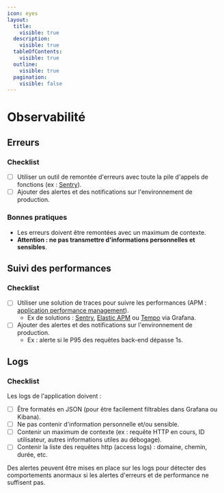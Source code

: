 ```yaml
---
icon: eyes
layout:
  title:
    visible: true
  description:
    visible: true
  tableOfContents:
    visible: true
  outline:
    visible: true
  pagination:
    visible: false
---
```


# Observabilité

## Erreurs

### Checklist

* [ ] Utiliser un outil de remontée d'erreurs avec toute la pile d'appels de fonctions (ex : [Sentry](https://sentry.io/welcome/)).
* [ ] Ajouter des alertes et des notifications sur l'environnement de production.

### Bonnes pratiques

* Les erreurs doivent être remontées avec un maximum de contexte.
* **Attention : ne pas transmettre d'informations personnelles et sensibles**.

## Suivi des performances

### Checklist

* [ ] Utiliser une solution de traces pour suivre les performances (APM : [application performance management](https://fr.wikipedia.org/wiki/Application_performance_management)).
  * Ex de solutions : [Sentry](https://sentry.io/welcome/), [Elastic APM](https://www.elastic.co/observability/application-performance-monitoring) ou [Tempo](https://grafana.com/docs/tempo/latest/) via Grafana.
* [ ] Ajouter des alertes et des notifications sur l'environnement de production.
  * Ex : alerte si le P95 des requêtes back-end dépasse 1s.

## Logs

### Checklist

Les logs de l'application doivent :

* [ ] Être formatés en JSON (pour être facilement filtrables dans Grafana ou Kibana).
* [ ] Ne pas contenir d'information personnelle et/ou sensible.
* [ ] Contenir un maximum de contexte (ex : requête HTTP en cours, ID utilisateur, autres informations utiles au débogage).
* [ ] Contenir la liste des requêtes http (access logs) : domaine, chemin, durée, etc.

Des alertes peuvent être mises en place sur les logs pour détecter des comportements anormaux si les alertes d'erreurs et de performance ne suffisent pas.
